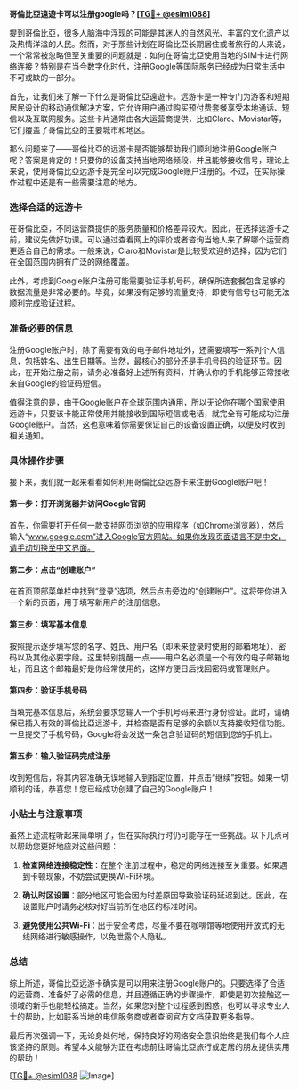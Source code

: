 **哥倫比亞遠遊卡可以注册google吗？[[TG💪+ @esim1088](https://t.me/s/esim1088)]**

提到哥倫比亞，很多人脑海中浮现的可能是其迷人的自然风光、丰富的文化遗产以及热情洋溢的人民。然而，对于那些计划在哥倫比亞长期居住或者旅行的人来说，一个常常被忽略但至关重要的问题就是：如何在哥倫比亞使用当地的SIM卡进行网络连接？特别是在当今数字化时代，注册Google等国际服务已经成为日常生活中不可或缺的一部分。

首先，让我们来了解一下什么是哥倫比亞遠遊卡。远游卡是一种专门为游客和短期居民设计的移动通信解决方案，它允许用户通过购买预付费套餐享受本地通话、短信以及互联网服务。这些卡片通常由各大运营商提供，比如Claro、Movistar等，它们覆盖了哥倫比亞的主要城市和地区。

那么问题来了——哥倫比亞的远游卡是否能够帮助我们顺利地注册Google账户呢？答案是肯定的！只要你的设备支持当地网络频段，并且能够接收信号，理论上来说，使用哥倫比亞远游卡是完全可以完成Google账户注册的。不过，在实际操作过程中还是有一些需要注意的地方。

### **选择合适的远游卡**
在哥倫比亞，不同运营商提供的服务质量和价格差异较大。因此，在选择远游卡之前，建议先做好功课。可以通过查看网上的评价或者咨询当地人来了解哪个运营商更适合自己的需求。一般来说，Claro和Movistar是比较受欢迎的选择，因为它们在全国范围内拥有广泛的网络覆盖。

此外，考虑到Google账户注册可能需要验证手机号码，确保所选套餐包含足够的数据流量是非常必要的。毕竟，如果没有足够的流量支持，即使有信号也可能无法顺利完成验证过程。

### **准备必要的信息**
注册Google账户时，除了需要有效的电子邮件地址外，还需要填写一系列个人信息，包括姓名、出生日期等。当然，最核心的部分还是手机号码的验证环节。因此，在开始注册之前，请务必准备好上述所有资料，并确认你的手机能够正常接收来自Google的验证码短信。

值得注意的是，由于Google账户在全球范围内通用，所以无论你在哪个国家使用远游卡，只要该卡能正常使用并能接收到国际短信或电话，就完全有可能成功注册Google账户。当然，这也意味着你需要保证自己的设备设置正确，以便及时收到相关通知。

### **具体操作步骤**
接下来，我们就一起来看看如何利用哥倫比亞远游卡来注册Google账户吧！

#### 第一步：打开浏览器并访问Google官网
首先，你需要打开任何一款支持网页浏览的应用程序（如Chrome浏览器），然后输入“www.google.com”进入Google官方网站。如果你发现页面语言不是中文，请手动切换至中文界面。

#### 第二步：点击“创建账户”
在首页顶部菜单栏中找到“登录”选项，然后点击旁边的“创建账户”。这将带你进入一个新的页面，用于填写新用户的注册信息。

#### 第三步：填写基本信息
按照提示逐步填写您的名字、姓氏、用户名（即未来登录时使用的邮箱地址）、密码以及其他必要字段。这里特别提醒一点——用户名必须是一个有效的电子邮箱地址，而且这个邮箱最好是你经常使用的，这样方便日后找回密码或管理账户。

#### 第四步：验证手机号码
当填完基本信息后，系统会要求您输入一个手机号码来进行身份验证。此时，请确保已插入有效的哥倫比亞远游卡，并检查是否有足够的余额以支持接收短信功能。一旦提交了手机号码，Google将会发送一条包含验证码的短信到您的手机上。

#### 第五步：输入验证码完成注册
收到短信后，将其内容准确无误地输入到指定位置，并点击“继续”按钮。如果一切顺利的话，恭喜您！您已经成功创建了自己的Google账户！

### **小贴士与注意事项**
虽然上述流程听起来简单明了，但在实际执行时仍可能存在一些挑战。以下几点可以帮助您更好地应对这些问题：

1. **检查网络连接稳定性**：在整个注册过程中，稳定的网络连接至关重要。如果遇到卡顿现象，不妨尝试更换Wi-Fi环境。
   
2. **确认时区设置**：部分地区可能会因为时差原因导致验证码延迟到达。因此，在设置账户时请务必核对好当前所在地区的标准时间。

3. **避免使用公共Wi-Fi**：出于安全考虑，尽量不要在咖啡馆等地使用开放式的无线网络进行敏感操作，以免泄露个人隐私。

### **总结**
综上所述，哥倫比亞远游卡确实是可以用来注册Google账户的。只要选择了合适的运营商、准备好了必需的信息，并且遵循正确的步骤操作，即使是初次接触这一领域的新手也能轻松搞定。当然，如果您对整个过程感到困惑，也可以寻求专业人士的帮助，比如联系当地的电信服务商或者查阅官方文档获取更多指导。

最后再次强调一下，无论身处何地，保持良好的网络安全意识始终是我们每个人应该坚持的原则。希望本文能够为正在考虑前往哥倫比亞旅行或定居的朋友提供实用的帮助！

[[TG💪+ @esim1088](https://t.me/s/esim1088) ![Image](https://i.postimg.cc/4NQfJmqS/Snipaste-2025-05-13-00-14-12.png)]